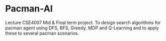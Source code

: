 # Pacman-AI
Lecture CSE4007 Mid &amp; Final term project. To design search algorithms for pacman agent using DFS, BFS, Greedy, MDP and Q-Learning and to apply these to several pacman scenarios.
